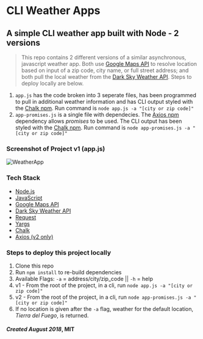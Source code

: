# CLI Weather Apps

## A simple CLI weather app built with Node - 2 versions

> This repo contains 2 different versions of a similar asynchronous, javascript weather app. Both use [Google Maps API](https://developers.google.com/maps/documentation/javascript/get-api-key) to resolve location based on input of a zip code, city name, or full street address; and both pull the local weather from the [Dark Sky Weather API](https://darksky.net/dev). Steps to deploy locally are below.
1. `app.js` has the code broken into 3 seperate files, has been programmed to pull in additional weather information and has CLI output styled with the [Chalk npm](https://www.npmjs.com/package/chalk). Run command is `node app.js -a "[city or zip code]"`
2. `app-promises.js` is a single file with dependecies. The [Axios npm](https://www.npmjs.com/package/axios) dependency allows *promises* to be used. The CLI output has been styled with the [Chalk npm](https://www.npmjs.com/package/chalk). Run command is `node app-promises.js -a "[city or zip code]"`

### Screenshot of Project v1 (app.js)

![WeatherApp](https://raw.github.com/captnwalker/weather-app/master/img/screenshot.gif "WeatherApp")

### Tech Stack

- [Node.js](https://nodejs.org)
- [JavaScript](https://developer.mozilla.org/en-US/docs/Web/JavaScript)
- [Google Maps API](https://developers.google.com/maps/documentation/javascript/get-api-key)
- [Dark Sky Weather API](https://darksky.net/dev)
- [Request](https://www.npmjs.com/package/request)
- [Yargs](https://www.npmjs.com/package/yargs)
- [Chalk](https://www.npmjs.com/package/chalk)
- [Axios (v2 only)](https://www.npmjs.com/package/axios)

### Steps to deploy this project locally

1.  Clone this repo
2.  Run `npm install` to re-build dependencies
3.  Available Flags: `-a` = address/city/zip_code || `-h` = help
4.  v1 - From the root of the project, in a cli, run `node app.js -a "[city or zip code]"`
5.  v2 - From the root of the project, in a cli, run `node app-promises.js -a "[city or zip code]"`
6.  If no location is given after the `-a` flag, weather for the default location, *Tierra del Fuego*, is returned.

#### *Created August 2018*, MIT